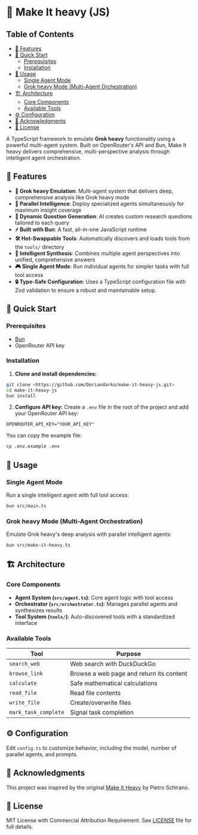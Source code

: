 # 🚀 Make It heavy (JS)

## Table of Contents

- [🌟 Features](#features)
- [🚀 Quick Start](#quick-start)
  - [Prerequisites](#prerequisites)
  - [Installation](#installation)
- [🎯 Usage](#usage)
  - [Single Agent Mode](#single-agent-mode)
  - [Grok heavy Mode (Multi-Agent Orchestration)](#grok-heavy-mode-multi-agent-orchestration)
- [🏗️ Architecture](#architecture)
  - [Core Components](#core-components)
  - [Available Tools](#available-tools)
- [⚙️ Configuration](#configuration)
- [🙏 Acknowledgments](#acknowledgments)
- [📝 License](#license)

A TypeScript framework to emulate **Grok heavy** functionality using a powerful multi-agent system. Built on OpenRouter's API and Bun, Make It heavy delivers comprehensive, multi-perspective analysis through intelligent agent orchestration.

## 🌟 Features

- **🧠 Grok heavy Emulation**: Multi-agent system that delivers deep, comprehensive analysis like Grok heavy mode
- **🔀 Parallel Intelligence**: Deploy specialized agents simultaneously for maximum insight coverage
- **🎯 Dynamic Question Generation**: AI creates custom research questions tailored to each query
- **⚡ Built with Bun**: A fast, all-in-one JavaScript runtime
- **🛠️ Hot-Swappable Tools**: Automatically discovers and loads tools from the `tools/` directory
- **🔄 Intelligent Synthesis**: Combines multiple agent perspectives into unified, comprehensive answers
- **🎮 Single Agent Mode**: Run individual agents for simpler tasks with full tool access
- **🔒 Type-Safe Configuration**: Uses a TypeScript configuration file with Zod validation to ensure a robust and maintainable setup.

## 🚀 Quick Start

### Prerequisites

- [Bun](https://bun.sh/)
- OpenRouter API key

### Installation

1. **Clone and install dependencies:**

```bash
git clone <https://github.com/Doriandarko/make-it-heavy-js.git>
cd make-it-heavy-js
bun install
```

2. **Configure API key:**
   Create a `.env` file in the root of the project and add your OpenRouter API key:

```
OPENROUTER_API_KEY="YOUR_API_KEY"
```

You can copy the example file:

```bash
cp .env.example .env
```

## 🎯 Usage

### Single Agent Mode

Run a single intelligent agent with full tool access:

```bash
bun src/main.ts
```

### Grok heavy Mode (Multi-Agent Orchestration)

Emulate Grok heavy's deep analysis with parallel intelligent agents:

```bash
bun src/make-it-heavy.ts
```

## 🏗️ Architecture

### Core Components

- **Agent System (`src/agent.ts`)**: Core agent logic with tool access
- **Orchestrator (`src/orchestrator.ts`)**: Manages parallel agents and synthesizes results
- **Tool System (`tools/`)**: Auto-discovered tools with a standardized interface

### Available Tools

| Tool                 | Purpose                                  |
| -------------------- | ---------------------------------------- |
| `search_web`         | Web search with DuckDuckGo               |
| `browse_link`        | Browse a web page and return its content |
| `calculate`          | Safe mathematical calculations           |
| `read_file`          | Read file contents                       |
| `write_file`         | Create/overwrite files                   |
| `mark_task_complete` | Signal task completion                   |

## ⚙️ Configuration

Edit `config.ts` to customize behavior, including the model, number of parallel agents, and prompts.

## 🙏 Acknowledgments

This project was inspired by the original [Make It Heavy](https://github.com/Doriandarko/make-it-heavy) by Pietro Schirano.

## 📝 License

MIT License with Commercial Attribution Requirement. See [LICENSE](LICENSE) file for full details.
